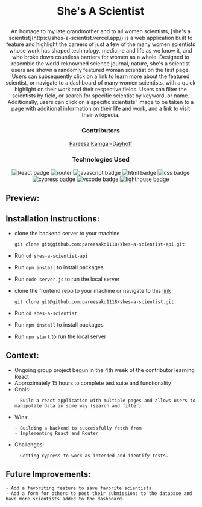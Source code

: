 # <p align="center">She's A Scientist</p>

<p align="center">An homage to my late grandmother and to all women scientists, [she's a scientist](https://shes-a-scientist.vercel.app/) is a web application built to feature and highlight the careers of just a few of the many women scientists whose work has shaped technology, medicine and life as we know it, and who broke down countless barriers for women as a whole. Designed to resemble the world reknowned science journal, nature, she's a scientist users are shown a randomly featured woman scientist on the first page. Users can subsequently click on a link to learn more about the featured scientist, or navigate to a dashboard of many women scientists, with a quick highlight on their work and their respective fields. Users can filter the scientists by field, or search for specific scientist by keyword, or name. Additionally, users can click on a specific scientists' image to be taken to a page with additional information on their life and work, and a link to visit their wikipedia.</p>

### <p align="center">Contributors</p>
<div align="center">

 [Pareesa Kamgar-Dayhoff](https://github.com/pareesakd1118)

</div>

### <p align="center">Technologies Used</p>
<div align="center">
  <img src="https://img.shields.io/badge/React-61DAFB?logo=react&logoColor=000&style=for-the-badge" alt="React badge">
  <img src="https://img.shields.io/badge/React%20Router-CA4245?logo=reactrouter&logoColor=fff&style=for-the-badge" alt="router">
  <img src="https://img.shields.io/badge/JavaScript-F7DF1E?logo=javascript&logoColor=000&style=for-the-badge" alt="javascript badge">
  <img src="https://img.shields.io/badge/HTML5-E34F26?logo=html5&logoColor=fff&style=for-the-badge" alt="html badge">
  <img src="https://img.shields.io/badge/CSS3-1572B6?logo=css3&logoColor=fff&style=for-the-badge" alt="css badge">
  <img src="https://img.shields.io/badge/Cypress-69D3A7?logo=cypress&logoColor=fff&style=for-the-badge" alt="cypress badge">
  <img src="https://img.shields.io/badge/Visual%20Studio%20Code-007ACC?logo=visualstudiocode&logoColor=fff&style=for-the-badge" alt="vscode badge">
  <img src="https://img.shields.io/badge/Lighthouse-F44B21?logo=lighthouse&logoColor=fff&style=for-the-badge" alt="lighthouse badge">
</div>

## Preview:
<div align="center">






</div>

## Installation Instructions:
- clone the backend server to your machine
    
    ```
    git clone git@github.com:pareesakd1118/shes-a-scientist-api.git
    ```
    
- Run `cd shes-a-scientist-api`
- Run `npm install` to install packages
- Run `node server.js` to run the local server
- clone the frontend repo to your machine or navigate to this [link](https://shes-a-scientist.vercel.app/)   
    ```
    git clone git@github.com:pareesakd1118/shes-a-scientist.git
    ```
- Run `cd shes-a-scientist`
- Run `npm install` to install packages
- Run `npm start` to run the local server  

## Context:
<!-- wins, challenges, time spent, etc -->
- Ongoing group project begun in the 4th week of the contributor learning React
- Approximately 15 hours to complete test suite and functionality
- Goals:
  ```
  - Build a react application with multiple pages and allows users to manipulate data in some way (search and filter)
  ```
- Wins:
  ```
  - Building a backend to successfully fetch from
  - Implementing React and Router
  ```
- Challenges:
  ```
  - Getting cypress to work as intended and identify tests. 
  ```

## Future Improvements:
  ```
  - Add a favoriting feature to save favorite scientists.
  - Add a form for others to post their submissions to the database and have more scientists added to the dashboard. 
  ```
